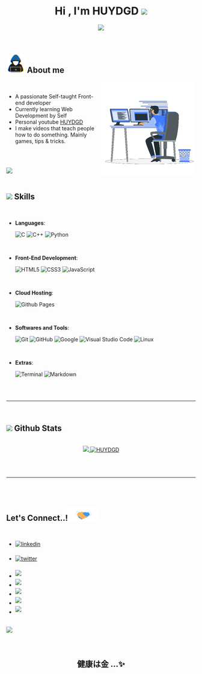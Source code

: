 
<h1 align="center"><b>Hi , I'm HUYDGD </b><img src="https://media.giphy.com/media/hvRJCLFzcasrR4ia7z/giphy.gif" width="35"></h1>

<p align="center">
  <a href="https://github.com/DenverCoder1/readme-typing-svg"><img src="https://readme-typing-svg.herokuapp.com?font=Fira+Code&pause=1000&width=435&lines=Nobody%E2%80%99s+going+to+help+you;+It%E2%80%99s+all+up+to+you;If+you+resist+change+you+resist+life;Follow+MY+YOUTUBE%3A+%40HUYDGD"></a>
</p>


<br>



	
## <picture><img src = "https://github.com/0xAbdulKhalid/0xAbdulKhalid/raw/main/assets/mdImages/about_me.gif" width = 50px></picture> **About me**

<picture> <img align="right" src="https://github.com/0xAbdulKhalid/0xAbdulKhalid/raw/main/assets/mdImages/Right_Side.gif" width = 250px></picture>

<br>

- A passionate Self-taught Front-end developer
- Currently learning Web Development by Self
- Personal youtube [HUYDGD](https://www.youtube.com/@HUYDGD)
- I make videos that teach people how to do something. Mainly games, tips & tricks.

<br><br>

<img src="https://user-images.githubusercontent.com/73097560/115834477-dbab4500-a447-11eb-908a-139a6edaec5c.gif"><br><br>

## <img src="https://media2.giphy.com/media/QssGEmpkyEOhBCb7e1/giphy.gif?cid=ecf05e47a0n3gi1bfqntqmob8g9aid1oyj2wr3ds3mg700bl&rid=giphy.gif" width ="25"><b> Skills</b>
<br>

<p align="center">

- **Languages**:
    
    ![C](https://img.shields.io/badge/C%20-%232370ED.svg?style=for-the-badge&logo=c&logoColor=white)
    ![C++](https://img.shields.io/badge/C++%20-%2300599C.svg?style=for-the-badge&logo=c%2B%2B&logoColor=white)
    ![Python](https://img.shields.io/badge/Python%20-%2314354C.svg?style=for-the-badge&logo=python&logoColor=white)

<br>   
    
- **Front-End Development**:

   ![HTML5](https://img.shields.io/badge/HTML5%20-%23E34F26.svg?style=for-the-badge&logo=html5&logoColor=white)
   ![CSS3](https://img.shields.io/badge/CSS%20-%231572B6.svg?style=for-the-badge&logo=css3&logoColor=white)
   ![JavaScript](https://img.shields.io/badge/JavaScript%20-%23F7DF1E.svg?style=for-the-badge&logo=javascript&logoColor=black)

<br>

- **Cloud Hosting**:

    ![Github Pages](https://img.shields.io/badge/GitHub%20Pages-%23327FC7.svg?style=for-the-badge&logo=github&logoColor=white)
    
<br>

- **Softwares and Tools**:

    ![Git](https://img.shields.io/badge/git-%23F05033.svg?style=for-the-badge&logo=git&logoColor=white)
    ![GitHub](https://img.shields.io/badge/github-%23121011.svg?style=for-the-badge&logo=github&logoColor=white)
    ![Google](https://img.shields.io/badge/google-%234285F4.svg?style=for-the-badge&logo=google&logoColor=white)
    ![Visual Studio Code](https://img.shields.io/badge/Visual%20Studio%20Code-0078d7.svg?style=for-the-badge&logo=visual-studio-code&logoColor=white)
    ![Linux](https://img.shields.io/badge/Linux-FCC624?style=for-the-badge&logo=linux&logoColor=black) 

<br>

- **Extras**:

    ![Terminal](https://img.shields.io/badge/Terminal-%23054020?style=for-the-badge&logo=gnu-bash&logoColor=white)
    ![Markdown](https://img.shields.io/badge/markdown-%23000000.svg?style=for-the-badge&logo=markdown&logoColor=white)   


</p>

<br>
<br>

-----

<br>


## <img src="https://media.giphy.com/media/iY8CRBdQXODJSCERIr/giphy.gif" width="35"><b> Github Stats </b>
<br>

<div align="center">

<a href="https://github.com/HUYDGD/">
  <img src="https://github-stats-alpha.vercel.app/api?username=HUYDGD&cc=000&tc=fff&ic=fff&bc=000" width="450"/>
  <img src="https://github-readme-stats.vercel.app/api/top-langs?username=HUYDGD&show_icons=true&locale=en&layout=compact&line_height=20&title_color=7A7ADB&icon_color=2234AE&text_color=D3D3D3&bg_color=0,000000,130F40" width="375"  alt="HUYDGD"/>

</a>
</div>

<br>
<br>
<br>

-----

<br>
<br>

## <b> Let's Connect..!</b><img src="https://github.com/0xAbdulKhalid/0xAbdulKhalid/raw/main/assets/mdImages/handshake.gif" width ="80">
<br>
<div align='left'>

<ul>

<li>
<a href="https://www.linkedin.com/in/huydgd/" target="_blank">
<img src="https://img.shields.io/badge/linkedin:  HUYDGD-%2300acee.svg?color=405DE6&style=for-the-badge&logo=linkedin&logoColor=white" alt=linkedin style="margin-bottom: 5px;"/>
</a>
</li>

<br>

<li>
<a href="https://twitter.com/huydgd_210s" target="_blank">
<img src="https://img.shields.io/badge/twitter:  HUYDGD-%2300acee.svg?color=1DA1F2&style=for-the-badge&logo=twitter&logoColor=white" alt=twitter style="margin-bottom: 5px;"/>
</a>
</li>

<br>

<li>
<a href="https://www.youtube.com/@HUYDGD" target="_blank">
<img src="https://img.shields.io/badge/youtube:  HUYDGD-%23EA4335.svg?style=for-the-badge&logo=youtube&logoColor=white" t=mail style="margin-bottom: 5px;" />
</a>
</li>

<li>
<a href="https://www.facebook.com/huydgd.210s" target="_blank">
<img src="https://img.shields.io/badge/facebook:%20%20HUYDGD-%23EA4335.svg?style=for-the-badge&logo=facebook&logoColor=white&color=3b5998" t=mail style="margin-bottom: 5px;" />
</a>
</li>

<li>
<a href="https://www.instagram.com/huydgd/" target="_blank">
<img src="https://img.shields.io/badge/instagram:  HUYDGD-%23EA4335.svg?style=for-the-badge&logo=instagram&logoColor=white&color=eb34eb" t=mail style="margin-bottom: 5px;" />
</a>
</li>

<li>
<a href="https://www.tiktok.com/@huydgd" target="_blank">
<img src="https://img.shields.io/badge/tiktok:  HUYDGD-%23EA4335.svg?style=for-the-badge&logo=tiktok&logoColor=white&color=000000" t=mail style="margin-bottom: 5px;" />
</a>
</li>

<li>
<a href="https://www.behance.net/huydgd" target="_blank">
<img src="https://img.shields.io/badge/behance:  HUYDGD-%23EA4335.svg?style=for-the-badge&logo=behance&logoColor=white&color=1769ff" t=mail style="margin-bottom: 5px;" />
</a>
</li>
	
</ul>
</div>

<br>
<img src="https://user-images.githubusercontent.com/73097560/115834477-dbab4500-a447-11eb-908a-139a6edaec5c.gif">
<br>
<br>
<br>

<div align='center'>

## <b>健康は金 ...✨</b>

</div>
<br>
<br>
<br>
<br>

<!--
**HUYDGD/HUYDGD** is a ✨ _special_ ✨ repository because its `README.md` (this file) appears on your GitHub profile.

Here are some ideas to get you started:

- 🔭 I’m currently working on ...
- 🌱 I’m currently learning ...
- 👯 I’m looking to collaborate on ...
- 🤔 I’m looking for help with ...
- 💬 Ask me about ...
- 📫 How to reach me: ...
- 😄 Pronouns: ...
- ⚡ Fun fact: ...
-->
